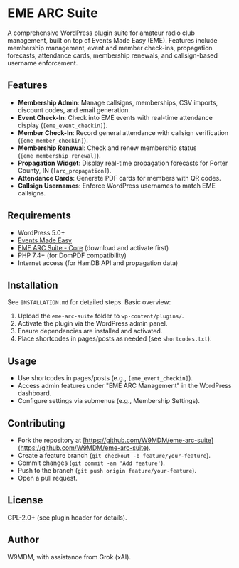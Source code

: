 # EME ARC Suite

A comprehensive WordPress plugin suite for amateur radio club management, built on top of Events Made Easy (EME). Features include membership management, event and member check-ins, propagation forecasts, attendance cards, membership renewals, and callsign-based username enforcement.

## Features
- **Membership Admin**: Manage callsigns, memberships, CSV imports, discount codes, and email generation.
- **Event Check-In**: Check into EME events with real-time attendance display (`[eme_event_checkin]`).
- **Member Check-In**: Record general attendance with callsign verification (`[eme_member_checkin]`).
- **Membership Renewal**: Check and renew membership status (`[eme_membership_renewal]`).
- **Propagation Widget**: Display real-time propagation forecasts for Porter County, IN (`[arc_propagation]`).
- **Attendance Cards**: Generate PDF cards for members with QR codes.
- **Callsign Usernames**: Enforce WordPress usernames to match EME callsigns.

## Requirements
- WordPress 5.0+
- [Events Made Easy](https://wordpress.org/plugins/events-made-easy/)
- [EME ARC Suite - Core](https://github.com/W9MDM/eme-arc-suite-core) (download and activate first)
- PHP 7.4+ (for DomPDF compatibility)
- Internet access (for HamDB API and propagation data)

## Installation
See `INSTALLATION.md` for detailed steps. Basic overview:
1. Upload the `eme-arc-suite` folder to `wp-content/plugins/`.
2. Activate the plugin via the WordPress admin panel.
3. Ensure dependencies are installed and activated.
4. Place shortcodes in pages/posts as needed (see `shortcodes.txt`).

## Usage
- Use shortcodes in pages/posts (e.g., `[eme_event_checkin]`).
- Access admin features under "EME ARC Management" in the WordPress dashboard.
- Configure settings via submenus (e.g., Membership Settings).

## Contributing
- Fork the repository at [https://github.com/W9MDM/eme-arc-suite](https://github.com/W9MDM/eme-arc-suite).
- Create a feature branch (`git checkout -b feature/your-feature`).
- Commit changes (`git commit -am 'Add feature'`).
- Push to the branch (`git push origin feature/your-feature`).
- Open a pull request.

## License
GPL-2.0+ (see plugin header for details).

## Author
W9MDM, with assistance from Grok (xAI).